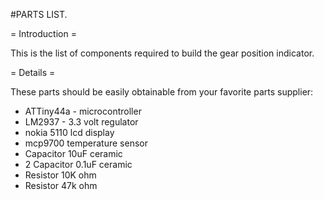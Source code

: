 #PARTS LIST.

= Introduction =

This is the list of components required to build the gear position indicator.

= Details =

These parts should be easily obtainable from your favorite parts supplier:
  * ATTiny44a - microcontroller
  * LM2937 - 3.3 volt regulator
  * nokia 5110 lcd display
  * mcp9700 temperature sensor
  * Capacitor 10uF ceramic
  * 2 Capacitor 0.1uF ceramic
  * Resistor 10K ohm
  * Resistor 47k ohm
  